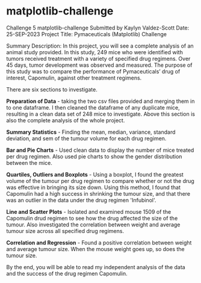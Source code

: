 # matplotlib-challenge
Challenge 5 matplotlib-challenge Submitted by Kaylyn Valdez-Scott Date: 25-SEP-2023 Project Title: Pymaceuticals (Matplotlib) Challenge

Summary Description: In this project, you will see a complete analysis of an animal study provided. In this study, 249 mice who were identified with tumors received treatment with a variety of specified drug regimens. Over 45 days, tumor development was observed and measured. The purpose of this study was to compare the performance of Pymaceuticals’ drug of interest, Capomulin, against other treatment regimens.

There are six sections to investigate.

**Preparation of Data** - taking the two csv files provided and merging them in to one dataframe. I then cleaned the dataframe of any duplicate mice, resulting in a clean data set of 248 mice to investigate. Above this section is also the complete analysis of the whole project. 

**Summary Statistics** - Finding the mean, median, variance, standard deviation, and sem of the tumour volume for each drug regimen. 

**Bar and Pie Charts** - Used clean data to display the number of mice treated per drug regimen. Also used pie charts to show the gender distribution between the mice. 

**Quartiles, Outliers and Boxplots** - Using a boxplot, I found the greatest volume of the tumour per drug regimen to compare whether or not the drug was effective in bringing its size down. Using this method, I found that Capomulin had a high success in shrinking the tumour size, and that there was an outlier in the data under the drug regimen 'Infubinol'. 

**Line and Scatter Plots** - Isolated and examined mouse 1509 of the Capomulin drud regimen to see how the drug affected the size of the tumour. Also investigated the correlation between weight and average tumour size across all specified drug regimens. 

**Correlation and Regression** - Found a positive correlation between weight and average tumour size. When the mouse weight goes up, so does the tumour size. 

By the end, you will be able to read my independent analysis of the data and the success of the drug regimen Capomulin. 

